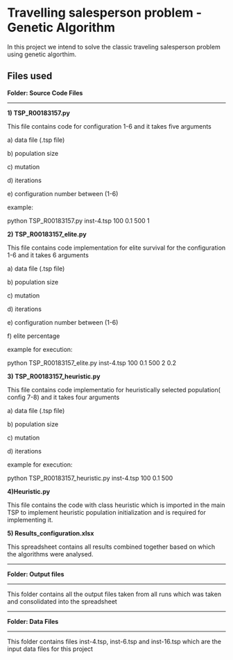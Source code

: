 # Travelling salesperson problem - Genetic Algorithm
 In this project we intend to solve the classic traveling salesperson problem using genetic algorthim.
 
 
   
## Files used

**Folder: Source Code Files**

*********************************

**1) TSP_R00183157.py**

This file contains code for configuration 1-6 and it takes five arguments

a) data file (.tsp file)

b) population size

c) mutation

d) iterations

e) configuration number between (1-6)

example:

python TSP_R00183157.py inst-4.tsp 100 0.1 500 1

**2) TSP_R00183157_elite.py**

This file contains code implementation for elite survival for the configuration 1-6 and it takes 6 arguments

a) data file (.tsp file)

b) population size

c) mutation

d) iterations

e) configuration number between (1-6)

f) elite percentage

example for execution:

python TSP_R00183157_elite.py inst-4.tsp 100 0.1 500 2 0.2

**3) TSP_R00183157_heuristic.py**

This file contains code implementatio for heuristically selected population( config 7-8) and it takes four arguments

a) data file (.tsp file)

b) population size

c) mutation

d) iterations

example for execution:

python TSP_R00183157_heuristic.py inst-4.tsp 100 0.1 500

**4)Heuristic.py**

This file contains the code with class heuristic which is imported in the main TSP to implement heuristic population initialization and is required for implementing it.

**5) Results_configuration.xlsx**

This spreadsheet contains all results combined together based on which the algorithms were analysed.

**************************************************************

**Folder: Output files**

************************************************************

This folder contains all the output files taken from all runs which was taken and consolidated into the spreadsheet

*************************************************************

**Folder: Data Files**

************************************************************

This folder contains files inst-4.tsp, inst-6.tsp and inst-16.tsp which are the input data files for this project
